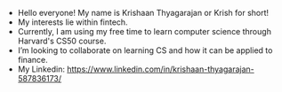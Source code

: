 - Hello everyone! My name is Krishaan Thyagarajan or Krish for short!
- My interests lie within fintech.
- Currently, I am using my free time to learn computer science through Harvard's CS50 course.
- I’m looking to collaborate on learning CS and how it can be applied to finance.
- My Linkedin: https://www.linkedin.com/in/krishaan-thyagarajan-587836173/
<!---
krishaanthyagarajan/krishaanthyagarajan is a ✨ special ✨ repository because its `README.md` (this file) appears on your GitHub profile.
You can click the Preview link to take a look at your changes.
--->
